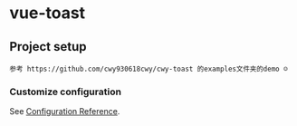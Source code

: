 # vue-toast

## Project setup
```
参考 https://github.com/cwy930618cwy/cwy-toast 的examples文件夹的demo ☺
```

### Customize configuration
See [Configuration Reference](https://cli.vuejs.org/config/).
